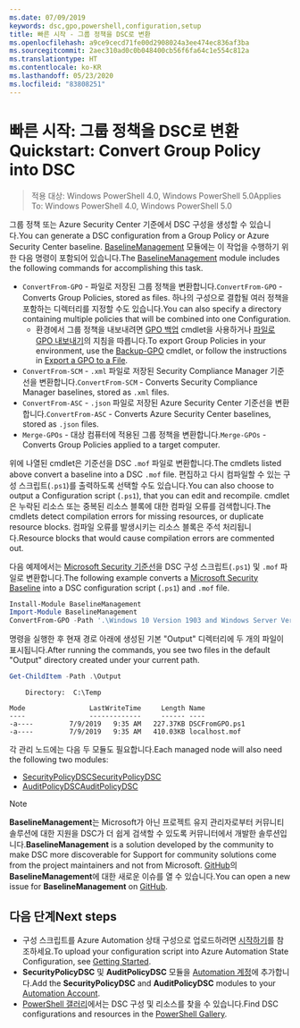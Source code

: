 ```yaml
---
ms.date: 07/09/2019
keywords: dsc,gpo,powershell,configuration,setup
title: 빠른 시작 - 그룹 정책을 DSC로 변환
ms.openlocfilehash: a9ce9cecd71fe00d2908024a3ee474ec836af3ba
ms.sourcegitcommit: 2aec310ad0c0b048400cb56f6fa64c1e554c812a
ms.translationtype: HT
ms.contentlocale: ko-KR
ms.lasthandoff: 05/23/2020
ms.locfileid: "83808251"
---
```

# <a name="quickstart-convert-group-policy-into-dsc"></a><span data-ttu-id="f6d92-103">빠른 시작: 그룹 정책을 DSC로 변환</span><span class="sxs-lookup"><span data-stu-id="f6d92-103">Quickstart: Convert Group Policy into DSC</span></span>

> <span data-ttu-id="f6d92-104">적용 대상: Windows PowerShell 4.0, Windows PowerShell 5.0</span><span class="sxs-lookup"><span data-stu-id="f6d92-104">Applies To: Windows PowerShell 4.0, Windows PowerShell 5.0</span></span>

<span data-ttu-id="f6d92-105">그룹 정책 또는 Azure Security Center 기준에서 DSC 구성을 생성할 수 있습니다.</span><span class="sxs-lookup"><span data-stu-id="f6d92-105">You can generate a DSC configuration from a Group Policy or Azure Security Center baseline.</span></span> <span data-ttu-id="f6d92-106">[BaselineManagement](https://www.powershellgallery.com/packages/BaselineManagement) 모듈에는 이 작업을 수행하기 위한 다음 명령이 포함되어 있습니다.</span><span class="sxs-lookup"><span data-stu-id="f6d92-106">The [BaselineManagement](https://www.powershellgallery.com/packages/BaselineManagement) module includes the following commands for accomplishing this task.</span></span>

- <span data-ttu-id="f6d92-107">`ConvertFrom-GPO` - 파일로 저장된 그룹 정책을 변환합니다.</span><span class="sxs-lookup"><span data-stu-id="f6d92-107">`ConvertFrom-GPO` - Converts Group Policies, stored as files.</span></span> <span data-ttu-id="f6d92-108">하나의 구성으로 결합될 여러 정책을 포함하는 디렉터리를 지정할 수도 있습니다.</span><span class="sxs-lookup"><span data-stu-id="f6d92-108">You can also specify a directory containing multiple policies that will be combined into one Configuration.</span></span>
  - <span data-ttu-id="f6d92-109">환경에서 그룹 정책을 내보내려면 [GPO 백업](/powershell/module/grouppolicy/backup-gpo?view=win10-ps) cmdlet을 사용하거나 [파일로 GPO 내보내기](/microsoft-desktop-optimization-pack/agpm/export-a-gpo-to-a-file)의 지침을 따릅니다.</span><span class="sxs-lookup"><span data-stu-id="f6d92-109">To export Group Policies in your environment, use the [Backup-GPO](/powershell/module/grouppolicy/backup-gpo?view=win10-ps) cmdlet, or follow the instructions in [Export a GPO to a File](/microsoft-desktop-optimization-pack/agpm/export-a-gpo-to-a-file).</span></span>
- <span data-ttu-id="f6d92-110">`ConvertFrom-SCM` - `.xml` 파일로 저장된 Security Compliance Manager 기준선을 변환합니다.</span><span class="sxs-lookup"><span data-stu-id="f6d92-110">`ConvertFrom-SCM` - Converts Security Compliance Manager baselines, stored as `.xml` files.</span></span>
- <span data-ttu-id="f6d92-111">`ConvertFrom-ASC` - `.json` 파일로 저장된 Azure Security Center 기준선을 변환합니다.</span><span class="sxs-lookup"><span data-stu-id="f6d92-111">`ConvertFrom-ASC` - Converts Azure Security Center baselines, stored as `.json` files.</span></span>
- <span data-ttu-id="f6d92-112">`Merge-GPOs` - 대상 컴퓨터에 적용된 그룹 정책을 변환합니다.</span><span class="sxs-lookup"><span data-stu-id="f6d92-112">`Merge-GPOs` - Converts Group Policies applied to a target computer.</span></span>

<span data-ttu-id="f6d92-113">위에 나열된 cmdlet은 기준선을 DSC `.mof` 파일로 변환합니다.</span><span class="sxs-lookup"><span data-stu-id="f6d92-113">The cmdlets listed above convert a baseline into a DSC `.mof` file.</span></span> <span data-ttu-id="f6d92-114">편집하고 다시 컴파일할 수 있는 구성 스크립트(`.ps1`)를 출력하도록 선택할 수도 있습니다.</span><span class="sxs-lookup"><span data-stu-id="f6d92-114">You can also choose to output a Configuration script (`.ps1`), that you can edit and recompile.</span></span> <span data-ttu-id="f6d92-115">cmdlet은 누락된 리소스 또는 중복된 리소스 블록에 대한 컴파일 오류를 검색합니다.</span><span class="sxs-lookup"><span data-stu-id="f6d92-115">The cmdlets detect compilation errors for missing resources, or duplicate resource blocks.</span></span> <span data-ttu-id="f6d92-116">컴파일 오류를 발생시키는 리소스 블록은 주석 처리됩니다.</span><span class="sxs-lookup"><span data-stu-id="f6d92-116">Resource blocks that would cause compilation errors are commented out.</span></span>

<span data-ttu-id="f6d92-117">다음 예제에서는 [Microsoft Security 기준선](https://www.microsoft.com/en-us/download/details.aspx?id=55319)을 DSC 구성 스크립트(`.ps1`) 및 `.mof` 파일로 변환합니다.</span><span class="sxs-lookup"><span data-stu-id="f6d92-117">The following example converts a [Microsoft Security Baseline](https://www.microsoft.com/en-us/download/details.aspx?id=55319) into a DSC configuration script (`.ps1`) and `.mof` file.</span></span>

```powershell
Install-Module BaselineManagement
Import-Module BaselineManagement
ConvertFrom-GPO -Path '.\Windows 10 Version 1903 and Windows Server Version 1903 Security Baseline\GPOs\' -OutputConfigurationScript
```

<span data-ttu-id="f6d92-118">명령을 실행한 후 현재 경로 아래에 생성된 기본 "Output" 디렉터리에 두 개의 파일이 표시됩니다.</span><span class="sxs-lookup"><span data-stu-id="f6d92-118">After running the commands, you see two files in the default "Output" directory created under your current path.</span></span>

```powershell
Get-ChildItem -Path .\Output
```

```Output
    Directory:  C:\Temp

Mode                LastWriteTime     Length Name
----                -------------     ------ ----
-a----         7/9/2019   9:35 AM   227.37KB DSCFromGPO.ps1
-a----         7/9/2019   9:35 AM   410.03KB localhost.mof
```

<span data-ttu-id="f6d92-119">각 관리 노드에는 다음 두 모듈도 필요합니다.</span><span class="sxs-lookup"><span data-stu-id="f6d92-119">Each managed node will also need the following two modules:</span></span>

- [<span data-ttu-id="f6d92-120">SecurityPolicyDSC</span><span class="sxs-lookup"><span data-stu-id="f6d92-120">SecurityPolicyDSC</span></span>](https://www.powershellgallery.com/packages/SecurityPolicyDsc)
- [<span data-ttu-id="f6d92-121">AuditPolicyDSC</span><span class="sxs-lookup"><span data-stu-id="f6d92-121">AuditPolicyDSC</span></span>](https://www.powershellgallery.com/packages/AuditPolicyDsc)

> [!NOTE]
> <span data-ttu-id="f6d92-122">**BaselineManagement**는 Microsoft가 아닌 프로젝트 유지 관리자로부터 커뮤니티 솔루션에 대한 지원을 DSC가 더 쉽게 검색할 수 있도록 커뮤니터에서 개발한 솔루션입니다.</span><span class="sxs-lookup"><span data-stu-id="f6d92-122">**BaselineManagement** is a solution developed by the community to make DSC more discoverable for Support for community solutions come from the project maintainers and not from Microsoft.</span></span> <span data-ttu-id="f6d92-123">[GitHub](https://github.com/microsoft/BaselineManagement)의 **BaselineManagement**에 대한 새로운 이슈를 열 수 있습니다.</span><span class="sxs-lookup"><span data-stu-id="f6d92-123">You can open a new issue for **BaselineManagement** on [GitHub](https://github.com/microsoft/BaselineManagement).</span></span>

## <a name="next-steps"></a><span data-ttu-id="f6d92-124">다음 단계</span><span class="sxs-lookup"><span data-stu-id="f6d92-124">Next steps</span></span>

- <span data-ttu-id="f6d92-125">구성 스크립트를 Azure Automation 상태 구성으로 업로드하려면 [시작하기](/azure/automation/automation-dsc-getting-started#importing-a-configuration-into-azure-automation)를 참조하세요.</span><span class="sxs-lookup"><span data-stu-id="f6d92-125">To upload your configuration script into Azure Automation State Configuration, see [Getting Started](/azure/automation/automation-dsc-getting-started#importing-a-configuration-into-azure-automation).</span></span>
- <span data-ttu-id="f6d92-126">**SecurityPolicyDSC** 및 **AuditPolicyDSC** 모듈을 [Automation 계정](/azure/automation/shared-resources/modules)에 추가합니다.</span><span class="sxs-lookup"><span data-stu-id="f6d92-126">Add the **SecurityPolicyDSC** and **AuditPolicyDSC** modules to your [Automation Account](/azure/automation/shared-resources/modules).</span></span>
- <span data-ttu-id="f6d92-127">[PowerShell 갤러리](https://www.powershellgallery.com/)에서는 DSC 구성 및 리소스를 찾을 수 있습니다.</span><span class="sxs-lookup"><span data-stu-id="f6d92-127">Find DSC configurations and resources in the [PowerShell Gallery](https://www.powershellgallery.com/).</span></span>
